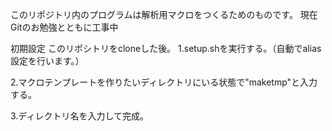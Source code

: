 このリポジトリ内のプログラムは解析用マクロをつくるためのものです。
現在Gitのお勉強とともに工事中

初期設定
このリポシトリをcloneした後。
1.setup.shを実行する。（自動でalias設定を行います。）

2.マクロテンプレートを作りたいディレクトリにいる状態で"maketmp"と入力する。

3.ディレクトリ名を入力して完成。

